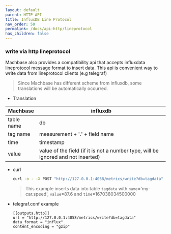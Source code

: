 ```yaml
---
layout: default
parent: HTTP API
title: InfluxDB Line Protocol
nav_order: 50
permalink: /docs/api-http/lineprotocol
has_children: false
---
```



### write via http lineprotocol

Machbase also provides a compatibility api that accepts influxdata lineprotocol message format to insert data.
This api is convenient way to write data from lineprotocol clients (e.g telegraf)

> Since Machbase has different scheme from influxdb, some translations will be automatically occurred.
    
- Translation

| Machbase            | influxdb                                    |
| ------------------- | ------------------------------------------- |
| table name          | db                                          |
| tag name            | measurement + '.' + field name              |
| time                | timestamp                                   |
| value               | value of the field (if it is not a number type, will be ignored and not inserted) |

- curl
    ```sh
    curl -o - -X POST "http://127.0.0.1:4058/metrics/write?db=tagdata" --data-binary 'my-car speed=87.6 167038034500000'
    ```
    > This example inserts data into table `tagdata` with `name`='my-car.speed', `value`=87.6 and `time`=167038034500000

- telegraf.conf example

    ```
    [[outputs.http]]
    url = "http://127.0.0.1:4058/metrics/write?db=tagdata"
    data_format = "influx"
    content_encoding = "gzip"
    ```
